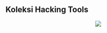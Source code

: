 ## Koleksi Hacking Tools
<div align="center">
	<img src="https://encrypted-tbn0.gstatic.com/images?q=tbn:ANd9GcR4fefVWHlBCHCKxsLJD86LxTd3u9FU1N25SKqjdVB-ztDzlC7RWw">
</div>
